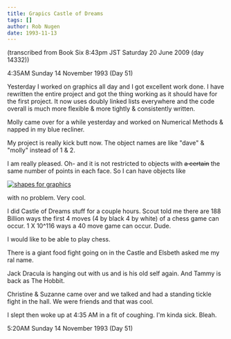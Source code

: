 ```yaml
---
title: Grapics Castle of Dreams
tags: []
author: Rob Nugen
date: 1993-11-13
---
```


<!-- tags: -->
<!-- events: -->
<!-- people: Molly -->
<!-- locations: Univeristy of Houston -->
<p class="note">(transcribed from Book Six 8:43pm JST Saturday 20 June 2009 (day 14332))</p>

<p class="date">4:35AM Sunday 14 November 1993 (Day 51)</p>

<p>Yesterday I worked on graphics all day and I got excellent work done.  I have rewritten the
entire project and got the thing working as it should have for the first project.  It now uses
doubly linked lists everywhere and the code overall is much more flexible &amp; more tightly &amp;
consistently written.</p>

<p>Molly came over for a while yesterday and worked on Numerical Methods &amp; napped in my blue
recliner.</p>

<p>My project is really kick butt now.  The object names are like &quot;dave&quot; &amp;
&quot;molly&quot; instead of 1 &amp; 2.</p>

<p>I am really pleased.  Oh- and it is not restricted to objects with <del>a certain</del> the same
number of points in each face.  So I can have objects like</p>

<p><a href="/wiki/File:Page_5_Book_Six_snippet_November_1993.jpg"><img src="/w/images/thumb/a/a1/Page_5_Book_Six_snippet_November_1993.jpg/120px-Page_5_Book_Six_snippet_November_1993.jpg"
alt="shapes for graphics" /></a>
<p>with no problem.  Very cool.</p>

<p>I did Castle of Dreams stuff for a couple hours.  Scout told me there are 188 Billion ways the
first 4 moves (4 by black 4 by white) of a chess game can occur.  1 X 10^116 ways a 40 move game can
occur.  Dude.</p>

<p>I would like to be able to play chess.</p>

<p>There is a giant food fight going on in the Castle and Elsbeth asked me my ral name.</p>

<p>Jack Dracula is hanging out with us and is his old self again.  And Tammy is back as The
Hobbit.</p>

<p>Christine &amp; Suzanne came over and we talked and had a standing tickle fight in the hall.  We
were friends and that was cool.</p>

<p>I slept then woke up at 4:35 AM in a fit of coughing.  I'm kinda sick. Bleah.</p>

<p class="date">5:20AM Sunday 14 November 1993 (Day 51)</p>
